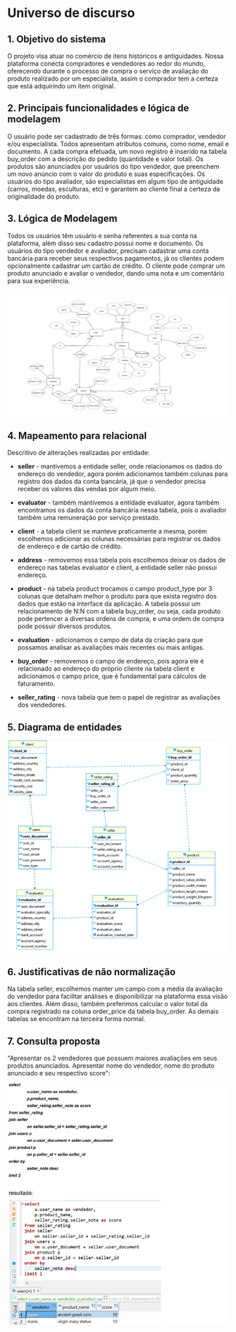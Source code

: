 # Universo de discurso 
## 1. Objetivo do sistema
O projeto visa atuar no comércio de itens históricos e antiguidades. Nossa plataforma
conecta compradores e vendedores ao redor do mundo, oferecendo durante o processo de
compra o serviço de avaliação do produto realizado por um especialista, assim o comprador
tem a certeza que está adquirindo um item original.

## 2. Principais funcionalidades e lógica de modelagem
O usuário pode ser cadastrado de três formas: como comprador, vendedor e/ou
especialista. Todos apresentam atributos comuns, como nome, email e documento.
A cada compra efetuada, um novo registro é inserido na tabela buy_order com a descrição
do pedido (quantidade e valor total).
Os produtos são anunciados por usuários do tipo vendedor, que preenchem um novo
anúncio com o valor do produto e suas especificações.
Os usuários do tipo avaliador, são especialistas em algum tipo de antiguidade (carros,
moedas, esculturas, etc) e garantem ao cliente final a certeza da originalidade do produto.

## 3. Lógica de Modelagem
Todos os usuários têm usuário e senha referentes a sua conta na plataforma, além disso
seu cadastro possui nome e documento. Os usuários do tipo vendedor e avaliador,
precisam cadastrar uma conta bancária para receber seus respectivos pagamentos, já os
clientes podem opcionalmente cadastrar um cartão de crédito.
O cliente pode comprar um produto anunciado e avaliar o vendedor, dando uma nota e um
comentário para sua experiência.

![MER.png](img/MER.png)

## 4. Mapeamento para relacional
Descritivo de alterações realizadas por entidade:

* **seller** - mantivemos a entidade seller, onde relacionamos os dados do endereço do
vendedor, agora porém adicionamos também colunas para registro dos dados da conta
bancária, já que o vendedor precisa receber os valores das vendas por algum meio.

* **evaluator** - também mantivemos a entidade evaluator, agora também encontramos os
dados da conta bancária nessa tabela, pois o avaliador também uma remuneração por
serviço prestado.

* **client** - a tabela client se manteve praticamente a mesma, porém escolhemos adicionar as
colunas necessárias para registrar os dados de endereço e de cartão de crédito.

* **address** - removemos essa tabela pois escolhemos deixar os dados de endereço nas
tabelas evaluator e client, a entidade seller não possui endereço.

* **product** - na tabela product trocamos o campo product_type por 3 colunas que detalham
melhor o produto para que exista registro dos dados que estão na interface da aplicação. A
tabela possui um relacionamento de N:N com a tabela buy_order, ou seja, cada produto
pode pertencer a diversas ordens de compra, e uma ordem de compra pode possuir
diversos produtos.

* **evaluation** - adicionamos o campo de data da criação para que possamos analisar as
avaliações mais recentes ou mais antigas.

* **buy_order** - removemos o campo de endereço, pois agora ele é relacionado ao endereço
do próprio cliente na tabela client e adicionamos o campo price, que é fundamental para
cálculos de faturamento.

* **seller_rating** - nova tabela que tem o papel de registrar as avaliações dos vendedores.

## 5. Diagrama de entidades
![diagram_entity.png](img/diagram_entity.png)

## 6. Justificativas de não normalização
Na tabela seller, escolhemos manter um campo com a média da avaliação do vendedor
para facilitar análises e disponibilizar na plataforma essa visão aos clientes. Além disso,
também preferimos calcular o valor total da compra registrado na coluna order_price da
tabela buy_order. As demais tabelas se encontram na terceira forma normal.

## 7. Consulta proposta
"Apresentar os 2 vendedores que possuem maiores avaliações em seus produtos
anunciados. Apresentar nome do vendedor, nome do produto anunciado e seu respectivo
score":

![result.png](img/result.png)
